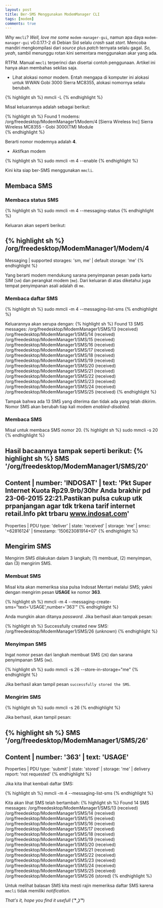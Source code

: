 ```yaml
---
layout: post
title: Ber-SMS Menggunakan ModemManager CLI
tags: [modem]
comments: true
---
```


*Why* `mmcli`? *Well, love me some* `modem-manager-gui`, namun apa daya `modem-manager-gui` v0.0.17.1-2 di Debian Sid selalu *crash* saat *start*. Mencoba mandiri mengkompilasi dari *source* plus *patch* ternyata selalu gagal. *So, yeah*, sambil menunggu rotan kini sementara menggunakan akar yang ada.

RTFM. Manual `mmcli` terperinci dan disertai contoh penggunaan. Artikel ini hanya akan membahas sekilas saja.

* Lihat alokasi nomor modem. Entah mengapa di komputer ini alokasi untuk WWAN Gobi 3000 Sierra MC8355, alokasi nomornya selalu berubah.

{% highlight sh %}
mmcli -L
{% endhighlight %}

Misal keluarannya adalah sebagai berikut:

{% highlight sh %}
Found 1 modems:
  /org/freedesktop/ModemManager1/Modem/4 [Sierra Wireless Inc] Sierra Wireless MC8355 - Gobi 3000(TM) Module  
{% endhighlight %}

Berarti nomor modemnya adalah **4**.

* Aktifkan modem

{% highlight sh %}
sudo mmcli -m 4 --enable
{% endhighlight %}

Kini kita siap ber-SMS menggunakan `mmcli`.

## Membaca SMS

### Membaca status SMS

{% highlight sh %}
sudo mmcli -m 4 --messaging-status
{% endhighlight %}

Keluaran akan seperti berikut:

{% highlight sh %}
/org/freedesktop/ModemManager1/Modem/4
  ----------------------------
  Messaging | supported storages: 'sm, me'
            |    default storage: 'me'
{% endhighlight %}

Yang berarti modem mendukung sarana penyimpanan pesan pada kartu SIM (`sm`) dan perangkat modem (`me`). Dari keluaran di atas diketahui juga tempat penyimpanan asali adalah di `me`.

### Membaca daftar SMS

{% highlight sh %}
sudo mmcli -m 4 --messaging-list-sms
{% endhighlight %}

Keluarannya akan serupa dengan:
{% highlight sh %}
Found 13 SMS messages:
  /org/freedesktop/ModemManager1/SMS/13 (received)
  /org/freedesktop/ModemManager1/SMS/14 (received)
  /org/freedesktop/ModemManager1/SMS/15 (received)
  /org/freedesktop/ModemManager1/SMS/16 (received)
  /org/freedesktop/ModemManager1/SMS/17 (received)
  /org/freedesktop/ModemManager1/SMS/18 (received)
  /org/freedesktop/ModemManager1/SMS/19 (received)
  /org/freedesktop/ModemManager1/SMS/20 (received)
  /org/freedesktop/ModemManager1/SMS/21 (received)
  /org/freedesktop/ModemManager1/SMS/22 (received)
  /org/freedesktop/ModemManager1/SMS/23 (received)
  /org/freedesktop/ModemManager1/SMS/24 (received)
  /org/freedesktop/ModemManager1/SMS/25 (received)
{% endhighlight %}

Tampak bahwa ada 13 SMS yang diterima dan tidak ada yang telah dikirim.
Nomor SMS akan berubah tiap kali modem *enabled-disabled*.

### Membaca SMS

Misal untuk membaca SMS nomor 20.
{% highlight sh %}
sudo mmcli -s 20
{% endhighlight %}

Hasil bacaannya tampak seperti berikut:
{% highlight sh %}
SMS '/org/freedesktop/ModemManager1/SMS/20'
  -----------------------------------
  Content    |              number: 'INDOSAT'
             |                text: 'Pkt Super Internet Kuota Rp29.9rb/30hr Anda brakhir pd 23-06-2015 22:21.Pastikan pulsa cukup utk prpanjangan agar tdk trkena tarif internet retail.Info pkt trbaru www.indosat.com'  
  -----------------------------------
  Properties |            PDU type: 'deliver'
             |               state: 'received'
             |             storage: 'me'
             |                smsc: '+62816124'
             |           timestamp: '150623081914+07'
{% endhighlight %}

## Mengirim SMS

Mengirim SMS dilakukan dalam 3 langkah; (1) membuat, (2) menyimpan, dan (3) mengirim SMS.

### Membuat SMS

Misal kita akan memeriksa sisa pulsa Indosat Mentari melalui SMS; yakni dengan mengirim pesan **USAGE** ke nomor **363**.

{% highlight sh %}
mmcli -m 4 --messaging-create-sms="text='USAGE',number='363'"
{% endhighlight %}

Anda mungkin akan ditanya *password*. Jika berhasil akan tampak pesan:

{% highlight sh %}
Successfully created new SMS:
  /org/freedesktop/ModemManager1/SMS/26 (unknown)
{% endhighlight %}

### Menyimpan SMS

Ingat nomor pesan dari langkah membuat SMS (`26`) dan sarana penyimpanan SMS (`me`).

{% highlight sh %}
sudo mmcli -s 26 --store-in-storage="me"
{% endhighlight %}

Jika berhasil akan tampil pesan `successfully stored the SMS`.

### Mengirim SMS

{% highlight sh %}
sudo mmcli -s 26
{% endhighlight %}

Jika berhasil, akan tampil pesan:

{% highlight sh %}
SMS '/org/freedesktop/ModemManager1/SMS/26'
  -----------------------------------
  Content    |              number: '363'
             |                text: 'USAGE'
  -----------------------------------
  Properties |            PDU type: 'submit'
             |               state: 'stored'
             |             storage: 'me'
             |     delivery report: 'not requested'
{% endhighlight %}

Jika kita lihat kembali daftar SMS:

{% highlight sh %}
mmcli -m 4 --messaging-list-sms
{% endhighlight %}

Kita akan lihat SMS telah bertambah:
{% highlight sh %}
Found 14 SMS messages:
  /org/freedesktop/ModemManager1/SMS/13 (received)
  /org/freedesktop/ModemManager1/SMS/14 (received)
  /org/freedesktop/ModemManager1/SMS/15 (received)
  /org/freedesktop/ModemManager1/SMS/16 (received)
  /org/freedesktop/ModemManager1/SMS/17 (received)
  /org/freedesktop/ModemManager1/SMS/18 (received)
  /org/freedesktop/ModemManager1/SMS/19 (received)
  /org/freedesktop/ModemManager1/SMS/20 (received)
  /org/freedesktop/ModemManager1/SMS/21 (received)
  /org/freedesktop/ModemManager1/SMS/22 (received)
  /org/freedesktop/ModemManager1/SMS/23 (received)
  /org/freedesktop/ModemManager1/SMS/24 (received)
  /org/freedesktop/ModemManager1/SMS/25 (received)
  /org/freedesktop/ModemManager1/SMS/26 (stored)
{% endhighlight %}

Untuk melihat balasan SMS kita mesti rajin memeriksa daftar SMS karena `mmcli` tidak memiliki *notification*.

*That's it, hope you find it usefull* ( ͡° ͜ʖ ͡°)
